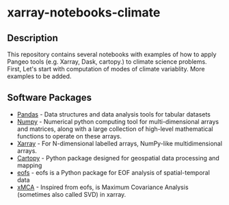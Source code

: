 # xarray-notebooks-climate

## Description


This repository contains several notebooks with examples of how to apply Pangeo tools (e.g. Xarray, Dask, cartopy.) to climate science problems. First, Let's start with computation of modes of climate variablity. More examples to be added.

## Software Packages

- [Pandas](https://pandas.pydata.org/) - Data structures and data analysis tools for tabular datasets
- [Numpy](https://numpy.org/) -  Numerical python computing tool for multi-dimensional arrays and matrices, along with a large collection of high-level mathematical functions to operate on these arrays.
- [Xarray](http://xarray.pydata.org/en/latest/) -  For N-dimensional labelled arrays, NumPy-like multidimensional arrays.
- [Cartopy](https://scitools.org.uk/cartopy/docs/latest/index.html) -  Python package designed for geospatial data processing and mapping
- [eofs](https://ajdawson.github.io/eofs/latest/index.html) - eofs is a Python package for EOF analysis of spatial-temporal data
- [xMCA](https://github.com/Yefee/xMCA) -  Inspired from eofs, is Maximum Covariance Analysis (sometimes also called SVD) in xarray.
